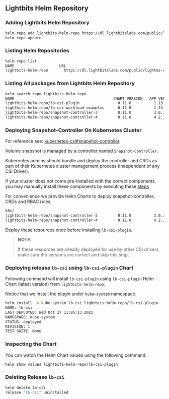 <div style="page-break-after: always;"></div>

## Lightbits Helm Repository

### Adding Lightbits Helm Repository

```bash
helm repo add lightbits-helm-repo https://dl.lightbitslabs.com/public/lightos-csi/helm/charts/
helm repo update
```

### Listing Helm Repositories

```bash
helm repo list
NAME                    URL                                                         
lightbits-helm-repo       https://dl.lightbitslabs.com/public/lightos-csi/helm/charts/
```

### Listing All packages from Lightbits Helm Repository

```bash
helm search repo lightbits-helm-repo
NAME                                            CHART VERSION   APP VERSION     DESCRIPTION
lightbits-helm-repo/lb-csi-plugin                 0.11.0          1.13.0          Helm Chart for Lightbits CSI Plugin.
lightbits-helm-repo/lb-csi-workload-examples      0.11.0          1.13.0          Helm Chart for Lightbits CSI Workload Examples.
lightbits-helm-repo/snapshot-controller-3         0.11.0          3.0.3           Deploy snapshot-controller for K8s version < v1.20
lightbits-helm-repo/snapshot-controller-4         0.11.0          4.2.1           Deploy snapshot-controller for K8s version >= v1.20
```


### Deploying Snapshot-Controller On Kubernetes Cluster

For reference see: [kubernetes-csi#snapshot-controller](https://kubernetes-csi.github.io/docs/snapshot-controller.html#snapshot-controller)

Volume snapshot is managed by a controller named `Snapshot-Controller`.

Kubernetes admins should bundle and deploy the controller and CRDs as part of their Kubernetes cluster management process (independent of any CSI Driver).

If your cluster does not come pre-installed with the correct components, you may manually install these components by executing these [steps](https://kubernetes-csi.github.io/docs/snapshot-controller.html#deployment)

For convenience we provide Helm Charts to deploy snapshot-controller, CRDs and RBAC rules:

```bash
k8s/
lightbits-helm-repo/snapshot-controller-3         0.11.0          3.0.3           Deploy snapshot-controller for K8s version < v1.20
lightbits-helm-repo/snapshot-controller-4         0.11.0          4.2.1           Deploy snapshot-controller for K8s version >= v1.20
```

Deploy these resources once before installing `lb-csi-plugin`.

> **NOTE:**
>
> If these resources are already deployed for use by other CSI drivers, make sure the versions are correct and skip this step.

### Deploying release `lb-csi` using `lb-csi-plugin` Chart

Following command will install `lb-csi-plugin` using `lb-csi-plugin` Helm Chart (latest version) from `lightbits-helm-repo`.

Notice that we install the plugin under `kube-system` namespace.

```bash
helm install -n kube-system lb-csi lightbits-helm-repo/lb-csi-plugin
NAME: lb-csi
LAST DEPLOYED: Wed Oct 27 11:05:13 2021
NAMESPACE: kube-system
STATUS: deployed
REVISION: 1
TEST SUITE: None
```

### Inspecting the Chart

You can watch the Helm Chart values using the following command:

```bash
helm show values lightbits-helm-repo/lb-csi-plugin 
```

### Deleting Release `lb-csi`

```bash
helm delete lb-csi 
release "lb-csi" uninstalled
```


